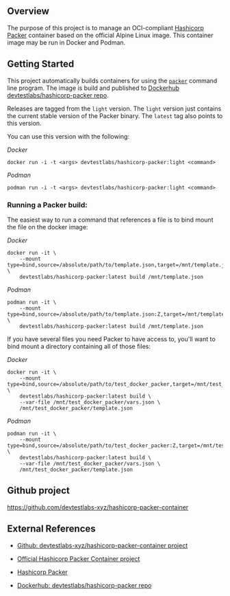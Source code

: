 ## Overview
The purpose of this project is to manage an OCI-compliant [Hashicorp Packer](https://packer.io) container based on the official Alpine Linux image. This container image may be run in Docker and Podman.

## Getting Started
This project automatically builds containers for using the [`packer`](https://packer.io) command line program. The image is build and published to [Dockerhub devtestlabs/hashicorp-packer repo](https://hub.docker.com/r/devtestlabs/hashicorp-packer).

Releases are tagged from the `light` version. The `light` version just contains the current stable version of the Packer binary. The `latest` tag also points to this version.

You can use this version with the following:

*Docker*
```shell
docker run -i -t <args> devtestlabs/hashicorp-packer:light <command>
```

*Podman*
```shell
podman run -i -t <args> devtestlabs/hashicorp-packer:light <command>
```

### Running a Packer build:

The easiest way to run a command that references a file is to bind mount the
file on the docker image:

*Docker*
```shell
docker run -it \
	--mount type=bind,source=/absolute/path/to/template.json,target=/mnt/template.json \
	devtestlabs/hashicorp-packer:latest build /mnt/template.json
```

*Podman*
```shell
podman run -it \
	--mount type=bind,source=/absolute/path/to/template.json:Z,target=/mnt/template.json \
	devtestlabs/hashicorp-packer:latest build /mnt/template.json
```

If you have several files you need Packer to have access to, you'll want to
bind mount a directory containing all of those files:

*Docker*
```shell
docker run -it \
    --mount type=bind,source=/absolute/path/to/test_docker_packer,target=/mnt/test_docker_packer \
    devtestlabs/hashicorp-packer:latest build \
    --var-file /mnt/test_docker_packer/vars.json \
    /mnt/test_docker_packer/template.json
```

*Podman*
```shell
podman run -it \
    --mount type=bind,source=/absolute/path/to/test_docker_packer:Z,target=/mnt/test_docker_packer \
    devtestlabs/hashicorp-packer:latest build \
    --var-file /mnt/test_docker_packer/vars.json \
    /mnt/test_docker_packer/template.json
```

## Github project

https://github.com/devtestlabs-xyz/hashicorp-packer-container


## External References

* [Github: devtestlabs-xyz/hashicorp-packer-container project](https://github.com/devtestlabs-xyz/hashicorp-packer-container)

* [Official Hashicorp Packer Container project](https://github.com/hashicorp/docker-hub-images/tree/master/packer)

* [Hashicorp Packer](https://packer.io)

* [Dockerhub: devtestlabs/hashicorp-packer repo](https://hub.docker.com/r/devtestlabs/hashicorp-packer)